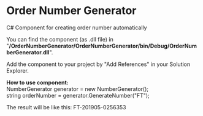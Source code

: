 # Order Number Generator
C# Component for creating order number automatically

You can find the component (as .dll file) in "<strong>/OrderNumberGenerator/OrderNumberGenerator/bin/Debug/OrderNumberGenerator.dll</strong>".

Add the component to your project by "Add References" in your Solution Explorer.

<strong>How to use component:</strong><br/>
NumberGenerator generator = new NumberGenerator();<br/>
string orderNumber = generator.GenerateNumber("FT");

The result will be like this: FT-201905-0256353
